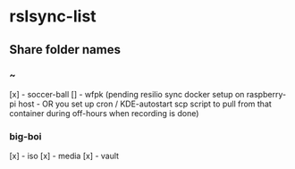 # rslsync-list

## Share folder names

### ~
[x] - soccer-ball
[] - wfpk (pending resilio sync docker setup on raspberry-pi host - OR you set up cron / KDE-autostart scp script to pull from that container during off-hours when recording is done)

### big-boi
[x] - iso
[x] - media
[x] - vault
